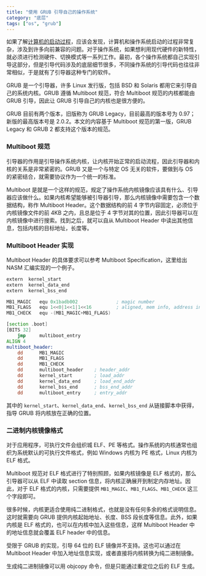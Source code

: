 ```yaml
---
title: "使用 GRUB 引导自己的操作系统"
category: "底层"
tags: ["os", "grub"]
---
```


如果了解[计算机的启动过程](/the-starting-process-of-a-computer/)，应该会发现，计算机和操作系统启动的过程非常复杂，涉及到许多向前兼容的问题。对于操作系统，如果想利用现代硬件的新特性，就必须进行检测硬件、切换模式等一系列工作。最初，各个操作系统都自己实现引导这部分，但是引导代码涉及的底层细节很多，不同操作系统的引导代码也往往非常相似，于是就有了引导器这种专门的软件。

GRUB 是一个引导器，许多 Linux 发行版，包括 BSD 和 Solaris 都用它来引导自己的系统内核。GRUB 遵循 Multiboot 规范，符合 Multiboot 规范的内核都能由 GRUB 引导，因此让 GRUB 引导自己的内核也是很方便的。

GRUB 目前有两个版本，旧版称为 GRUB Legacy，目前最高的版本号为 0.97；新版的最高版本号是 2.0.2。本文的内容基于 Multiboot 规范的第一版，GRUB Legacy 和 GRUB 2 都支持这个版本的规范。

### Multiboot 规范

引导器的作用是引导操作系统内核，让内核开始正常的启动流程，因此引导器和内核的关系是非常紧密的。GRUB 又是一个与特定 OS 无关的软件，要做到与 OS 的紧密结合，就需要协议作为一个统一的标准。

Multiboot 是就是一个这样的规范，规定了操作系统内核镜像应该具有什么、引导器应该做什么。如果内核希望能够被引导器引导，那么内核镜像中需要包含一个数据结构，称作 Multiboot Header。这个数据结构的前 4 字节内容固定，必须位于内核镜像文件的前 4KB 之内，且总是位于 4 字节对其的位置，因此引导器可以在内核镜像中进行搜索。找到之后，就可以自从 Multiboot Header 中读出其他信息，包括内核的目标地址，长度等。

### Multiboot Header 实现

Multiboot Header 的具体要求可以参考 Multiboot Specification，这里给出 NASM 汇编实现的一个例子。

``` asm
extern  kernel_start
extern  kernel_data_end
extern  kernel_bss_end

MB1_MAGIC   equ 0x1badb002              ; magic number
MB1_FLAGS   equ 1<<0|1<<1|1<<16         ; aligned, mem info, address info
MB1_CHECK   equ -(MB1_MAGIC+MB1_FLAGS)

[section .boot]
[BITS 32]
    jmp     multiboot_entry
ALIGN 4
multiboot_header:
    dd      MB1_MAGIC
    dd      MB1_FLAGS
    dd      MB1_CHECK
    dd      multiboot_header    ; header_addr
    dd      kernel_start        ; load_addr
    dd      kernel_data_end     ; load_end_addr
    dd      kernel_bss_end      ; bss_end_addr
    dd      multiboot_entry     ; entry_addr
```

其中的 `kernel_start`、`kernel_data_end`、`kernel_bss_end` 从链接脚本中获得，指导 GRUB 将内核放在正确的位置。

### 二进制内核镜像格式

对于应用程序，可执行文件会组织城 ELF、PE 等格式。操作系统的内核通常也组织为系统默认的可执行文件格式，例如 Windows 内核为 PE 格式，Linux 内核为 ELF 格式。

Multiboot 规范对 ELF 格式进行了特别照顾，如果内核镜像是 ELF 格式的，那么引导器可以从 ELF 中读取 section 信息，将内核正确展开到制定内存地址。因此，对于 ELF 格式的内核，只需要提供 `MB1_MAGIC`、`MB1_FLAGS`、`MB1_CHECK` 这三个字段即可。

很多时候，内核更适合使用纯二进制格式，也就是没有任何多余的格式说明信息。这时就需要向 GRUB 提供内核起始地址、长度、BSS 段长度等信息。此外，如果内核是 ELF 格式的，也可以在内核中加入这些信息，这样 Multiboot Header 中的地址信息就会覆盖 ELF header 中的信息。

受限于 GRUB 的实现，引导 64 位的 ELF 镜像并不支持。这也可以通过在 Multiboot Header 中加入地址信息实现，或者直接将内核转换为纯二进制镜像。

生成纯二进制镜像可以用 objcopy 命令，但是只能通过重定位之后的 ELF 生成。
